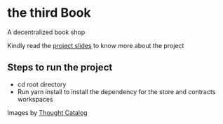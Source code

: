 # the third Book
A decentralized book shop

Kindly read the  <a href="https://www.canva.com/design/DAFMUCqZaLQ/6s5qMPGxR6CQP1a85g57bA/view?utm_content=DAFMUCqZaLQ&utm_campaign=designshare&utm_medium=link&utm_source=publishsharelink"> project slides</a>
to know more about the project

## Steps to run the project

<ul>
<li>cd root directory</li>
<li>Run yarn install to install the dependency for the store and contracts workspaces </li>
</ul>
 
 Images by <a href="https://unsplash.com/@thoughtcatalog?utm_source=unsplash&utm_medium=referral&utm_content=creditCopyText">Thought Catalog</a>
